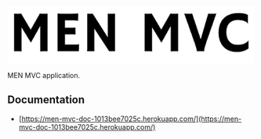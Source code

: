 ![Alt text](logo.png?raw=true 'MEN MVC')

MEN MVC application.

## Documentation

- [https://men-mvc-doc-1013bee7025c.herokuapp.com/](https://men-mvc-doc-1013bee7025c.herokuapp.com/)

